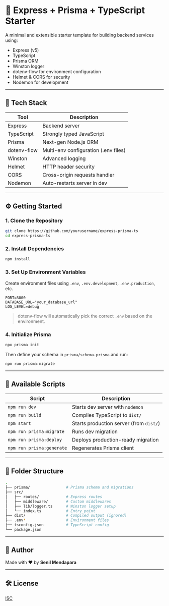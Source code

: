 # 🚀 Express + Prisma + TypeScript Starter

A minimal and extensible starter template for building backend services using:

- Express (v5)
- TypeScript
- Prisma ORM
- Winston logger
- dotenv-flow for environment configuration
- Helmet & CORS for security
- Nodemon for development

---

## 📆 Tech Stack

| Tool         | Description                          |
|--------------|--------------------------------------|
| Express      | Backend server                       |
| TypeScript   | Strongly typed JavaScript            |
| Prisma       | Next-gen Node.js ORM                 |
| dotenv-flow  | Multi-env configuration (.env files) |
| Winston      | Advanced logging                     |
| Helmet       | HTTP header security                 |
| CORS         | Cross-origin requests handler        |
| Nodemon      | Auto-restarts server in dev          |

---

## ⚙️ Getting Started

### 1. Clone the Repository
```bash
git clone https://github.com/yourusername/express-prisma-ts
cd express-prisma-ts
```

### 2. Install Dependencies
```bash
npm install
```

### 3. Set Up Environment Variables

Create environment files using `.env`, `.env.development`, `.env.production`, etc.

```env
PORT=3000
DATABASE_URL="your_database_url"
LOG_LEVEL=debug
```

> dotenv-flow will automatically pick the correct `.env` based on the environment.

### 4. Initialize Prisma

```bash
npx prisma init
```

Then define your schema in `prisma/schema.prisma` and run:

```bash
npm run prisma:migrate
```

---

## 🔪 Available Scripts

| Script             | Description                              |
|--------------------|------------------------------------------|
| `npm run dev`      | Starts dev server with `nodemon`         |
| `npm run build`    | Compiles TypeScript to `dist/`           |
| `npm start`        | Starts production server (from `dist/`)  |
| `npm run prisma:migrate` | Runs dev migration                |
| `npm run prisma:deploy`  | Deploys production-ready migration |
| `npm run prisma:generate`| Regenerates Prisma client          |

---

## 💂 Folder Structure

```bash
.
├── prisma/                # Prisma schema and migrations
├── src/
│   ├── routes/            # Express routes
│   ├── middleware/        # Custom middlewares
│   ├── lib/logger.ts      # Winston logger setup
│   └── index.ts           # Entry point
├── dist/                  # Compiled output (ignored)
├── .env*                  # Environment files
├── tsconfig.json          # TypeScript config
└── package.json
```

---

## 🧠 Author

Made with ❤️ by **Senil Mendapara**

---

## 🛠️ License

[ISC](LICENSE)

